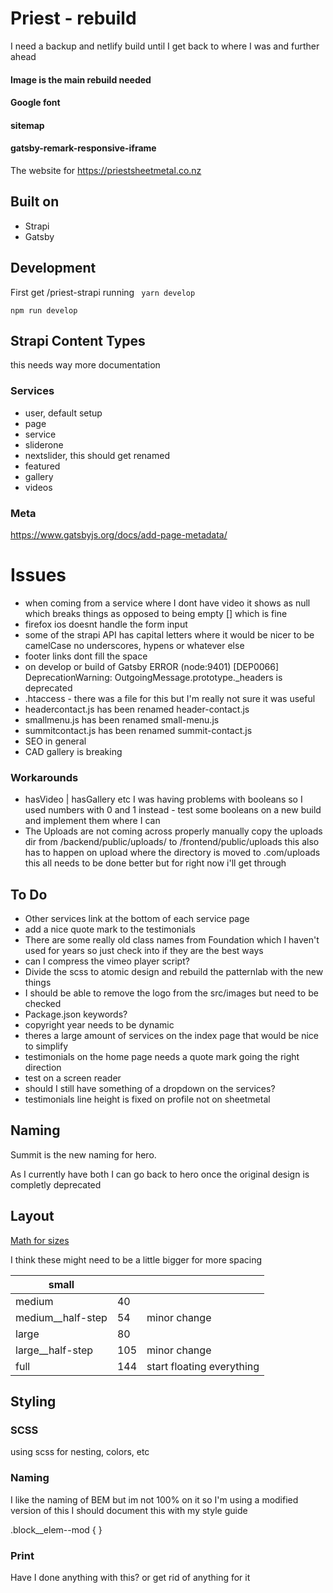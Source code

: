 # Priest - rebuild

I need a backup and netlify build until I get back to where I was and further ahead

#### Image is the main rebuild needed

#### Google font

#### sitemap

#### gatsby-remark-responsive-iframe

The website for https://priestsheetmetal.co.nz

## Built on

- Strapi
- Gatsby

## Development

First get /priest-strapi running
``` yarn develop``` 

``` npm run develop ```

## Strapi Content Types

this needs way more documentation

### Services

- user, default setup
- page
- service
- sliderone
- nextslider, this should get renamed
- featured
- gallery
- videos

### Meta 

https://www.gatsbyjs.org/docs/add-page-metadata/

# Issues

- when coming from a service where I dont have video it shows as null which breaks things as opposed to being empty [] which is fine
- firefox ios doesnt handle the form input
- some of the strapi API has capital letters where it would be nicer to be camelCase no underscores, hypens or whatever else
- footer links dont fill the space
- on develop or build of Gatsby ERROR (node:9401) [DEP0066] DeprecationWarning: OutgoingMessage.prototype._headers is deprecated
- .htaccess - there was a file for this but I'm really not sure it was useful
- headercontact.js has been renamed header-contact.js
- smallmenu.js has been renamed small-menu.js
- summitcontact.js has been renamed summit-contact.js
- SEO in general
- CAD gallery is breaking

### Workarounds 

- hasVideo | hasGallery etc I was having problems with booleans so I used numbers with 0 and 1 instead - test some booleans on a new build and implement them where I can
- The Uploads are not coming across properly manually copy the uploads dir from /backend/public/uploads/ to /frontend/public/uploads this also has to happen on upload where the directory is moved to .com/uploads this all needs to be done better but for right now i'll get through



## To Do

- Other services link at the bottom of each service page
- add a nice quote mark to the testimonials
- There are some really old class names from Foundation which I haven't used for years so just check into if they are the best ways
- can I compress the vimeo player script?
- Divide the scss to atomic design and rebuild the patternlab with the new things
- I should be able to remove the logo from the src/images but need to be checked
- Package.json keywords?
- copyright year needs to be dynamic
- theres a large amount of services on the index page that would be nice to simplify
- testimonials on the home page needs a quote mark going the right direction
- test on a screen reader
- should I still have something of a dropdown on the services?
- testimonials line height is fixed on profile not on sheetmetal

## Naming

Summit is the new naming for hero.

As I currently have both I can go back to hero once the original design is completly deprecated

## Layout

[Math for sizes](https://docs.google.com/spreadsheets/d/1mmnTlSNv-L8dyHRb33eE_pM3qVv-a5hz3q9WfTDlI4c/edit#gid=0)

I think these might need to be a little bigger for more spacing

| small             |      |                           |
| ----------------- | ---- | ------------------------- |
| medium            | 40   |                           |
| medium__half-step | 54   | minor change              |
| large             | 80   |                           |
| large__half-step  | 105  | minor change              |
| full              | 144  | start floating everything |

## Styling

### SCSS

using scss for nesting, colors, etc

### Naming

I like the naming of BEM but im not 100% on it so I'm using a modified version of this I should document this with my style guide

.block__elem--mod { }

### Print

Have I done anything with this? or get rid of anything for it